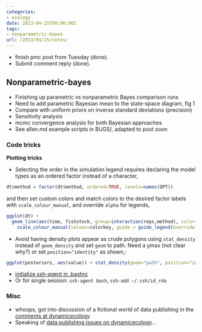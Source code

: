 ```yaml
---
categories:
- ecology
date: 2013-04-25T00:00:00Z
tags:
- nonparametric-bayes
url: /2013/04/25/notes/
---
```


* finish pmc post from Tuesday (done).  
* Submit comment reply  (done). 


## Nonparametric-bayes

* Finishing up parametric vs nonparametric Bayes comparison runs
* Need to add parametric Bayesian mean to the state-space diagram, fig 1
* Compare with uniform priors on inverse standard deviations (precision)
* Sensitivity analysis
* mcmc convergence analysis for both Bayesian approaches
* See allen.md example scripts in BUGS/, adapted to post soon




### Code tricks 

**Plotting tricks**

* Selecting the order in the simulation legend requires declaring the model types as an ordered factor instead of a character,

```r
dt$method = factor(dt$method, ordered=TRUE, levels=names(OPT))
```

and then set custom colors and match colors to the desired factor labels with `scale_colour_manual`, and override `alpha` for legends,

```r
ggplot(dt) + 
  geom_line(aes(time, fishstock, group=interaction(reps,method), color=method), alpha=.1) +
    scale_colour_manual(values=colorkey, guide = guide_legend(override.aes = list(alpha = 1)))
```

* Avoid having density plots appear as crude polygons using `stat_density` instead of `geom_density` and set `geom` to path.  Need a ymax (not clear why?) or set `position="identity"` as shown,:

```r
ggplot(posteriors, aes(value)) + stat_density(geom="path", position="identity", alpha=0.7)
```


* [initialize ssh-agent in .bashrc](https://gist.github.com/bluegraybox/1998129)
* Or for single session:  `ssh-agent bash`, `ssh-add ~/.ssh/id_rda`




### Misc 

* whoops, got into discussion of a fictional world of data publishing in the [comments at dynamicecology](http://dynamicecology.wordpress.com/2013/04/08/selective-journals-vs-social-networks-alternative-ways-of-filtering-the-literature-or-po-tay-to-po-tah-to/#comment-15439)
* Speaking of [data publishing issues on dynamicecology](http://dynamicecology.wordpress.com/2013/04/16/prioritizing-manuscripts-and-having-data-go-unpublished-for-lack-of-time)...


